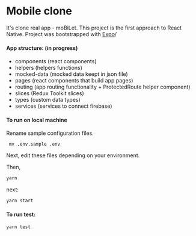 # Mobile clone

It's clone real app - moBiLet. This project is the first approach to React Native. 
Project was bootstrapped with [Expo](https://expo.io/)/


#### App structure: (in progress)

- components (react components)
- helpers (helpers functions)
- mocked-data (mocked data keept in json file)
- pages (react components that build app pages)
- routing (app routing functionality + ProtectedRoute helper component)
- slices (Redux Toolkit slices)
- types (custom data types)
- services (services to connect firebase)

#### To run on local machine

Rename sample configuration files.

```
 mv .env.sample .env
```

Next, edit these files depending on your environment.

Then,

```javascript
yarn
```

next:

```javascript
yarn start
```

#### To run test:

```javascript
yarn test
```
